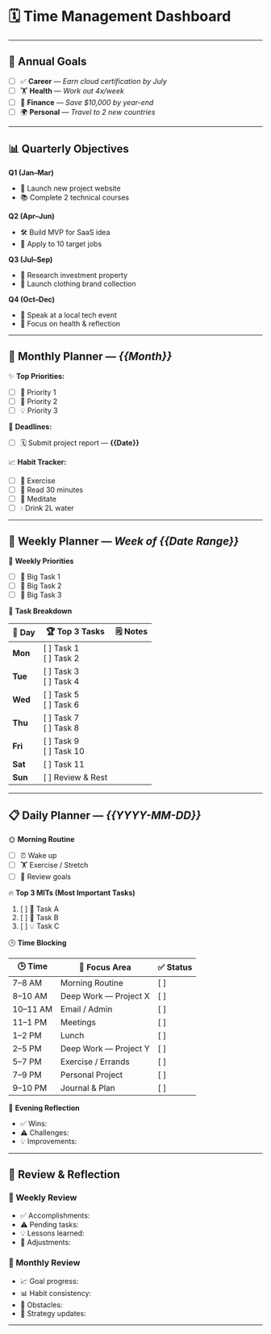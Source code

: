 # 🗓️ **Time Management Dashboard**

---

## 🎯 **Annual Goals**

* [ ] ✅ **Career** — *Earn cloud certification by July*
* [ ] 🏋️ **Health** — *Work out 4x/week*
* [ ] 💸 **Finance** — *Save \$10,000 by year-end*
* [ ] 🌍 **Personal** — *Travel to 2 new countries*

---

## 📊 **Quarterly Objectives**

**Q1 (Jan–Mar)**

* 🚀 Launch new project website
* 📚 Complete 2 technical courses

**Q2 (Apr–Jun)**

* 🛠️ Build MVP for SaaS idea
* 💼 Apply to 10 target jobs

**Q3 (Jul–Sep)**

* 🏡 Research investment property
* 🎨 Launch clothing brand collection

**Q4 (Oct–Dec)**

* 🎤 Speak at a local tech event
* 🧘 Focus on health & reflection

---

## 📅 **Monthly Planner** — *{{Month}}*

✨ **Top Priorities:**

* [ ] 🚀 Priority 1
* [ ] 📑 Priority 2
* [ ] 💡 Priority 3

📌 **Deadlines:**

* [ ] 🗓️ Submit project report — **{{Date}}**

📈 **Habit Tracker:**

* [ ] 🏃 Exercise
* [ ] 📖 Read 30 minutes
* [ ] 🧘 Meditate
* [ ] 💧 Drink 2L water

---

## 📆 **Weekly Planner** — *Week of {{Date Range}}*

🔑 **Weekly Priorities**

* [ ] 🎯 Big Task 1
* [ ] 🎯 Big Task 2
* [ ] 🎯 Big Task 3

📝 **Task Breakdown**

| 📅 Day  | 🏆 Top 3 Tasks                | 🗒 Notes |
| ------- | ----------------------------- | -------- |
| **Mon** | \[ ] Task 1 <br> \[ ] Task 2  |          |
| **Tue** | \[ ] Task 3 <br> \[ ] Task 4  |          |
| **Wed** | \[ ] Task 5 <br> \[ ] Task 6  |          |
| **Thu** | \[ ] Task 7 <br> \[ ] Task 8  |          |
| **Fri** | \[ ] Task 9 <br> \[ ] Task 10 |          |
| **Sat** | \[ ] Task 11                  |          |
| **Sun** | \[ ] Review & Rest            |          |

---

## 📋 **Daily Planner** — *{{YYYY-MM-DD}}*

🌞 **Morning Routine**

* [ ] ⏰ Wake up
* [ ] 🏋️ Exercise / Stretch
* [ ] 📝 Review goals

🔥 **Top 3 MITs (Most Important Tasks)**

1. [ ] 🚀 Task A
2. [ ] 📑 Task B
3. [ ] 💡 Task C

🕒 **Time Blocking**

| 🕒 Time  | 🎯 Focus Area         | ✅ Status |
| -------- | --------------------- | -------- |
| 7–8 AM   | Morning Routine       | \[ ]     |
| 8–10 AM  | Deep Work — Project X | \[ ]     |
| 10–11 AM | Email / Admin         | \[ ]     |
| 11–1 PM  | Meetings              | \[ ]     |
| 1–2 PM   | Lunch                 | \[ ]     |
| 2–5 PM   | Deep Work — Project Y | \[ ]     |
| 5–7 PM   | Exercise / Errands    | \[ ]     |
| 7–9 PM   | Personal Project      | \[ ]     |
| 9–10 PM  | Journal & Plan        | \[ ]     |

🌙 **Evening Reflection**

* ✅ Wins:
* ⚠️ Challenges:
* 💡 Improvements:

---

## 🔎 **Review & Reflection**

### 📌 Weekly Review

* ✅ Accomplishments:
* ⚠️ Pending tasks:
* 💡 Lessons learned:
* 🎯 Adjustments:

### 📌 Monthly Review

* 📈 Goal progress:
* 📊 Habit consistency:
* 🚧 Obstacles:
* 🔄 Strategy updates:

---
